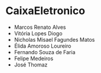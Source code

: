 # CaixaEletronico
- Marcos Renato Alves
- Vitória Lopes Diogo
- Nicholas Misael Fagundes Matos
- Élida Amoroso Loureiro
- Fernando Souza de Faria
- Felipe Medeiros
- José Thomaz

